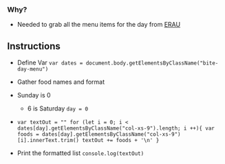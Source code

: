### Why?
- Needed to grab all the menu items for the day from [ERAU](http://menus.sodexomyway.com/BiteMenu/Menu?menuId=189&locationId=94144001&whereami=https://eraudining.sodexomyway.com/dining-near-me/refueling-station)

## Instructions
- Define Var
`var dates = document.body.getElementsByClassName("bite-day-menu")`
- Gather food names and format
- Sunday is 0 
    -  6 is Saturday
` day = 0 `
- `
var textOut = ""
for (let i = 0; i < dates[day].getElementsByClassName("col-xs-9").length; i ++){
    var foods = dates[day].getElementsByClassName("col-xs-9")[i].innerText.trim()
    textOut += foods + '\n'
} `

- Print the formatted list
`console.log(textOut)`
